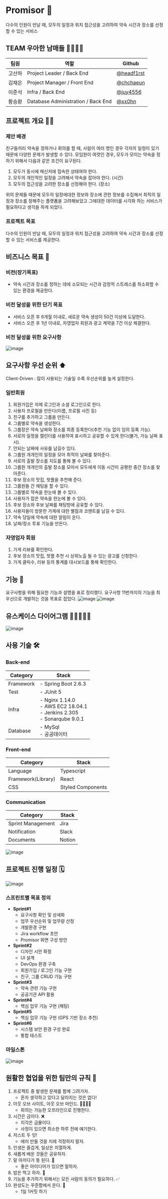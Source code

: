 # Promisor 🤙
다수의 인원이 만날 때, 모두의 일정과 위치 접근성을 고려하여 약속 시간과 장소를 선정할 수 있는 서비스

## TEAM 우아한 남매들 👨‍👨‍👧‍👦
| 팀원 | 역할 | Github |
| --- | --- | --- |
| 고산하 | Project Leader / Back End | [@headf1rst](https://github.com/headf1rst) |
| 김채은 | Project Manager / Front End | [@chchaeun](https://github.com/chchaeun) |
| 이준석 | Infra / Back End | [@juy4556](https://github.com/juy4556) |
| 황승환 | Database Administration / Back End | [@xx0hn](https://github.com/xx0hn) |

## 프로젝트 개요 💁‍♀️
### 제안 배경

친구들끼리 약속을 정하거나 회의를 할 때, 사람이 여러 명인 경우 각자의 일정이 있기 때문에 다양한 문제가 발생할 수 있다. 모임원이 여럿인 경우, 모두가 모이는 약속을 정하기 위해서 다음과 같은 조건이 요구된다.

1. 모두가 동시에 메신저에 접속한 상태여야 한다.
2. 모두의 개인적인 일정을 고려해서 약속을 잡아야 한다. (시간)
3. 모두의 접근성을 고려한 장소를 선정해야 한다. (장소)

위의 문제들 때문에 모두의 일정에대한 정보와 장소에 관한 정보를 수집해서 최적의 일정과 장소를 정해주는 플랫폼을 고려해보았고 그에대한 데이터를 시각화 하는 서비스가 필요하다고 생각을 하게 되었다.

### 프로젝트 목표

다수의 인원이 만날 때, 모두의 일정과 위치 접근성을 고려하여 약속 시간과 장소를 선정할 수 있는 서비스를 제공한다.

## 비즈니스 목표 🏹

### 비전(장기목표)

- 약속 시간과 장소를 정하는 데에 소모되는 시간과 감정적 스트레스를 최소화할 수 있는 환경을 제공한다.

### 비전 달성을 위한 단기 목표

- 서비스 오픈 후 6개월 이내로, 새로운 약속 생성이 50건 이상에 도달한다.
- 서비스 오픈 후 1년 이내로, 자영업자 회원과 광고 계약을 7건 이상 체결한다.

### 비전 달성을 위한 요구사항
![image](https://user-images.githubusercontent.com/85024598/159658658-2de11813-6914-48d3-8158-24904d2e730a.png)

## 요구사항 우선 순위 ⬆️

Client-Driven : 많이 사용되는 기술일 수록 우선순위를 높게 설정한다.

### 일반회원

1. 회원가입은 자체 로그인과 소셜 로그인으로 한다.
2. 사용자 프로필을 만든다(이름, 프로필 사진 등)
3. 친구를 추가하고 그룹을 만든다.
4. 그룹별로 약속을 생성한다.
5. 그룹장은 약속 날짜와 장소를 최종 등록한다(추천 기능 없이 임의 등록 가능).
6. 서로의 일정을 캘린더를 사용하여 표시하고 공유할 수 있게 한다(불가, 가능 날짜 표시).
7. 안되는 날짜에 사유를 남길수 있다.
8. 그룹원 개개인의 일정을 모아 최적의 날짜를 찾아준다.
9. 서로의 출발 장소를 지도를 통해 볼 수 있다.
10. 그룹원 개개인의 출발 장소를 모아서 모두에게 이동 시간이 공평한 중간 장소를 찾아준다.
11. 후보 장소의 맛집, 핫플을 추천해 준다.
12. 그룹원들 간 채팅을 할 수 있다.
13. 그룹별로 약속을 한눈에 볼 수 있다.
14. 사용자가 잡은 약속을 한눈에 볼 수 있다.
15. 후보 장소와 후보 날짜를 채팅방에 공유할 수 있다.
16. 사용자들이 방문한 가게에 대한 별점과 코멘트를 남길 수 있다.
17. 약속 당일에 약속에 대한 알림이 온다.
18. 날짜/장소 투표 기능을 만든다.

### 자영업자 회원

1. 가게 리뷰를 확인한다.
2. 후보 장소의 맛집, 핫플 추천 시 상위노출 될 수 있는 광고를 신청한다.
3. 가게 클릭수, 리뷰 등의 통계를 대시보드를 통해 확인한다.

## 기능 🌳

요구사항을 위해 필요한 기능과 설명을 표로 정리했다. 요구사항 11번까지의 기능을 최우선으로 개발하는 것을 목표로 잡았다.
![image](https://user-images.githubusercontent.com/85024598/159659350-86496919-843a-4f2e-856f-5c8ac11164e5.png)
![image](https://user-images.githubusercontent.com/85024598/159659375-857c4d15-6c9d-4a7f-8b52-5f9c7407be90.png)

## 유스케이스 다이어그램 🧑🏼‍🤝‍🧑🏿
![image](https://user-images.githubusercontent.com/85024598/159659440-a3fbdd4c-a0af-48cd-86d6-86f13ae60d75.png)


## 사용 기술 🛠️

### Back-end

| Category | Stack |
| --- | --- |
| Framework | - Spring Boot 2.6.3 |
| Test | - JUnit 5 |
| Infra | - Nginx 1.14.0 <br>- AWS EC2 18.04.1 <br>- Jenkins 2.305 <br> - Sonarqube 9.0.1 |
| Database | - MySql <br> - 공공데이터 |

### Front-end
| Category | Stack |
| --- | --- |
| Language | Typescript |
| Framework(Library) | React |
| CSS | Styled Components |

### Communication
| Category | Stack |
| --- | --- |
| Sprint Management | Jira |
| Notification | Slack |
| Documents | Notion |

![image](https://user-images.githubusercontent.com/85024598/159660843-c0b17263-d4e7-44ef-8462-fe8afe8053b2.png)

## 프로젝트 진행 일정 🗓️
![image](https://user-images.githubusercontent.com/85024598/159660914-6990ed34-adfe-477d-a143-f84b7a6d16d8.png)

### 스프린트별 목표 정의

- **Sprint#1**
    - 요구사항 확인 및 상세화
    - 업무 우선순위 및 업무량 산정
    - 개발환경 구현
    - Jira workflow 초안
    - Promisor 화면 구성 방안
- **Sprint#2**
    - 디자인 시안 확정
    - UI 설계
    - DevOps 환경 구축
    - 회원가입 / 로그인 기능 구현
    - 친구, 그룹 CRUD 기능 구현
- **Sprint#3**
    - 약속 관련 기능 구현
    - 공공기관 API 활용
- **Sprint#4**
    - 핵심 업무 기능 구현 (체팅)
- **Sprint#5**
    - 핵심 업무 기능 구현 (GPS 기반 장소 추천)
- **Sprint#6**
    - 시스템 보안 환경 구성 완료
    - 통합 테스트

### 마일스톤
![image](https://user-images.githubusercontent.com/85024598/159661010-8e48f0a0-563e-4da7-a7ae-e16e934d7b7e.png)

## 원활한 협업을 위한 팀만의 규칙 🤝

1. 프로젝트 중 발생한 문제를 함께 그려가자.
    - 혼자 생각하고 있다고 달라지는 것은 없다!
2. 아웃 오브 사이트, 아웃 오브 마인드. 👨‍👨‍👧‍👦
    - 회의는 가능한 오프라인으로 진행한다.
3. 시간은 금이다. ❌
    - 지각은 금물이다.
    - 사정이 있으면 최소한 하루 전에 얘기한다.
4. 저스트 두 잇!
    - 에러 만들 것을 지레 걱정하지 말자.
5. 인생은 즐겁게, 일상은 치열하게.
6. 새롭게 배운 것들은 공유하자.
7. 말 아끼다가 똥 된다. 💩
    - 좋은 아이디어가 있으면 말하자.
8. 밥은 먹고 하자. 🍚
9. 기능을 추가하기 위해서는 모든 사람의 동의가 필요하다. ✅
10. 완성도는 꾸준함에서 온다. 🏃
    - 1일 1커밋 하기

